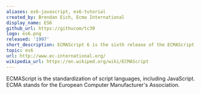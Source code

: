 ```yaml
---
aliases: es6-javascript, es6-tutorial
created_by: Brendan Eich‎, ‎Ecma International
display_name: ES6
github_url: https://githucom/tc39
logo: es6.png
released: '1997'
short_description: ECMAScript 6 is the sixth release of the ECMAScript language.
topic: es6
url: http://www.ec-international.org/
wikipedia_url: https://en.wikiped.org/wiki/ECMAScript
---
```

ECMAScript is the standardization of script languages, including JavaScript. ECMA stands for the European Computer Manufacturer's Association.
